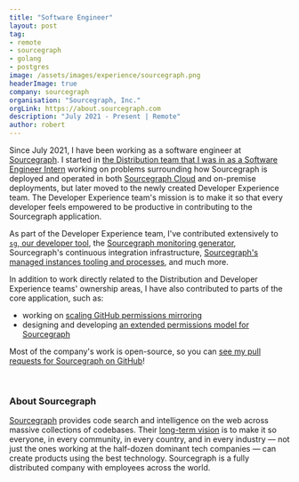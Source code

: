 ```yaml
---
title: "Software Engineer"
layout: post
tag:
- remote
- sourcegraph
- golang
- postgres
image: /assets/images/experience/sourcegraph.png
headerImage: true
company: sourcegraph
organisation: "Sourcegraph, Inc."
orgLink: https://about.sourcegraph.com
description: "July 2021 - Present | Remote"
author: robert
---
```


Since July 2021, I have been working as a software engineer at [Sourcegraph](#about-sourcegraph).
I started in [the Distribution team that I was in as a Software Engineer Intern](2020-5-7-sourcegraph-intern.md) working on problems surrounding how Sourcegraph is deployed and operated in both [Sourcegraph Cloud](https://sourcegraph.com/search) and on-premise deployments, but later moved to the newly created Developer Experience team.
The Developer Experience team's mission is to make it so that every developer feels empowered to be productive in contributing to the Sourcegraph application.

As part of the Developer Experience team, I've contributed extensively to [`sg`, our developer tool](https://docs.sourcegraph.com/dev/background-information/sg), the [Sourcegraph monitoring generator](https://docs.sourcegraph.com/dev/background-information/observability/monitoring-generator), Sourcegraph's continuous integration infrastructure, [Sourcegraph's managed instances tooling and processes](https://handbook.sourcegraph.com/product-engineering/engineering/enablement/delivery/managed), and much more.

In addition to work directly related to the Distribution and Developer Experience teams' ownership areas, I have also contributed to parts of the core application, such as:

- working on [scaling GitHub permissions mirroring](../_posts/2021-10-8-mirroring-github-permissions-at-scale.md)
- designing and developing [an extended permissions model for Sourcegraph](https://github.com/sourcegraph/sourcegraph/issues/27916)

Most of the company's work is open-source, so you can [see my pull requests for Sourcegraph on GitHub](https://github.com/search?l=&o=desc&q=org%3Asourcegraph+author%3Abobheadxi+is%3Amerged+created%3A%3E2021-05-01&s=comments&type=Issues)!

<br />

### About Sourcegraph

[Sourcegraph](https://about.sourcegraph.com/about) provides code search and intelligence on the web across massive collections of codebases.
Their [long-term vision](https://about.sourcegraph.com/company/strategy) is to make it so everyone, in every community, in every country, and in every industry — not just the ones working at the half-dozen dominant tech companies — can create products using the best technology.
Sourcegraph is a fully distributed company with employees across the world.
